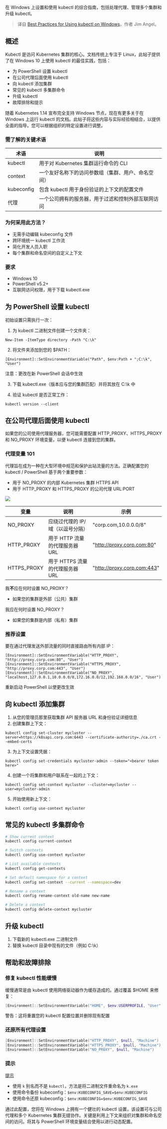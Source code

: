 
<!--
title: Windows上使用kubectl的最佳实践
cover: https://www.jimangel.io/img/proxy.png
-->

在 Windows 上设置和使用 kubectl 的综合指南，包括处理代理、管理多个集群和升级 kubectl。

> 译自 [Best Practices for Using kubectl on Windows](https://www.jimangel.io/posts/kubectl-best-practices-windows/)，作者 Jim Angel。


## 概述

Kubectl 是访问 Kubernetes 集群的核心。文档传统上专注于 Linux，此帖子提供了在 Windows 10 上使用 kubectl 的最佳实践，包括：

- 为 PowerShell 设置 kubectl
- 在公司代理后面使用 kubectl
- 向 kubectl 添加集群
- 常见的 kubectl 多集群命令
- 升级 kubectl
- 故障排除和提示

随着 Kubernetes 1.14 宣布完全支持 Windows 节点，现在有更多关于在 Windows 上运行 kubectl 的文档。此帖子将这些内容与实际经验相结合，以提供全面的指导。您可以根据组织的特定设置进行调整。

### 需了解的关键术语

| 术语 | 说明 |
|---|---|
| kubectl | 用于对 Kubernetes 集群运行命令的 CLI |
| context | 一个友好名称下的访问参数组（集群、用户、命名空间） |
| kubeconfig | 包含 kubectl 用于身份验证的上下文的配置文件 |
| 代理 | 一个公司拥有的服务器，用于过滤和控制外部互联网访问 |

### 为何采用此方法？

- 无需手动编辑 kubeconfig 文件
- 跨环境统一 kubectl 工作流
- 简化开发人员入职
- 每个集群和命名空间的自定义上下文

### 要求

- Windows 10
- PowerShell v5.2+
- 互联网访问权限，用于下载 kubectl.exe

## 为 PowerShell 设置 kubectl

初始设置只需执行一次：

1. 为 kubectl 二进制文件创建一个文件夹：

```
New-Item -ItemType directory -Path "C:\k"
```

2. 将文件夹添加到您的 $PATH：

```
[Environment]::SetEnvironmentVariable("Path", $env:Path + ";C:\k", "User")
```

注意：更改在新 PowerShell 会话中生效

3. 下载 kubectl.exe（版本应与您的集群匹配）并将其放在 C:\k 中

4. 验证 kubectl 是否正常工作：

```
kubectl version --client
```

## 在公司代理后面使用 kubectl

如果您的公司使用代理服务器，您可能需要配置 HTTP_PROXY、HTTPS_PROXY 和 NO_PROXY 环境变量，以便 kubectl 连接到您的集群。

### 代理变量 101

代理旨在成为一种在大型环境中规范和保护出站流量的方法。正确配置您的 kubectl / PowerShell 基于两个重要参数：

- 用于 NO_PROXY 的内部 Kubernetes 集群 HTTPS API
- 用于 HTTP_PROXY 和 HTTPS_PROXY 的公司代理 URL:PORT

![](https://www.jimangel.io/img/proxy.png)

| 变量 | 说明 | 示例 |
|---|---|---|
| NO_PROXY | 应绕过代理的 IP/域（以逗号分隔） | "corp.com,10.0.0.0/8" |
| HTTP_PROXY | 用于 HTTP 流量的代理服务器 URL | "http://proxy.corp.com:80" |
| HTTPS_PROXY | 用于 HTTPS 流量的代理服务器 URL | "http://proxy.corp.com:443" |

我**不**应在何时设置 NO_PROXY？

- 如果您的集群是外部（公共）集群

我应在何时设置 NO_PROXY？

- 如果您的集群是内部（私有）集群

### 推荐设置

要在通过代理发送外部流量的同时直接路由所有内部 IP：

```
[Environment]::SetEnvironmentVariable("HTTP_PROXY", "http://proxy.corp.com:80", "User")
[Environment]::SetEnvironmentVariable("HTTPS_PROXY", "http://proxy.corp.com:443", "User")
[Environment]::SetEnvironmentVariable("NO_PROXY", "localhost,127.0.0.1,10.0.0.0/8,172.16.0.0/12,192.168.0.0/16", "User")
```

重新启动 PowerShell 以使更改生效

## 向 kubectl 添加集群

1. 从您的管理员那里获取集群 API 服务器 URL 和身份验证详细信息
2. 创建集群上下文：

```
kubectl config set-cluster mycluster --server=https://k8sapi.corp.com:6443 --certificate-authority=./ca.crt --embed-certs
```

3. 为上下文设置凭据：

```
kubectl config set-credentials mycluster-admin --token="<bearer token here>"
```

4. 创建一个将集群和用户联系在一起的上下文：

```
kubectl config set-context mycluster --cluster=mycluster --user=mycluster-admin
```

5. 开始使用新上下文：

```
kubectl config use-context mycluster
```

## 常见的 kubectl 多集群命令

```bash
# Show current context 
kubectl config current-context

# Switch contexts
kubectl config use-context mycluster

# List available contexts
kubectl config get-contexts

# Set default namespace for a context
kubectl config set-context --current --namespace=dev

# Rename a context  
kubectl config rename-context old-name new-name

# Delete a context
kubectl config delete-context mycluster

```

## 升级 kubectl

1. 下载新的 kubectl.exe 二进制文件
2. 替换 kubectl 目录中现有的文件（例如 C:\k）

## 帮助和故障排除

### 修复 kubectl 性能缓慢

缓慢通常是由 kubectl 使用网络驱动器作为缓存造成的。通过覆盖 $HOME 来修复：

```powershell
[Environment]::SetEnvironmentVariable("HOME", $env:USERPROFILE, "User")
```

警告：这将重置您的 kubectl 配置位置并删除现有配置

### 还原所有代理设置

```powershell
[Environment]::SetEnvironmentVariable("HTTP_PROXY", $null, "Machine")
[Environment]::SetEnvironmentVariable("HTTPS_PROXY", $null, "Machine")
[Environment]::SetEnvironmentVariable("NO_PROXY", $null, "Machine")
```

### 提示

[提示](#tips)

- 使用 `k` 别名而不是 `kubectl`，方法是将二进制文件重命名为 `k.exe`
- 使用命令备份 kubeconfig：`$env:KUBECONFIG_SAVE=$env:KUBECONFIG`
- 使用命令还原 kubeconfig：`$env:KUBECONFIG=$env:KUBECONFIG_SAVE`

通过此配置，您将在 Windows 上拥有一个健壮的 kubectl 设置，该设置可与公司代理和多个 Kubernetes 集群无缝协作。关键是利用上下文来组织对集群和命名空间的访问。将其与 PowerShell 环境变量结合使用以进行动态配置。
